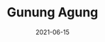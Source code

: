 ---
layout: post
title: "Gunung Agung"
description: "Gunung agung description"
location: 'Karangasem'
province: 'Bali'
mdpl: 3031
picture: '/images/adventure/rinjani/20210529_103137.jpg'
hikingdate: 'april 2021'
nfi: true
date: 2021-06-15
summit: true
categories: 'hiking'
inreview: false
tags: [hiking, adventure, agung]
permalink: /agung
comments: true
share: true
hidden: true
---